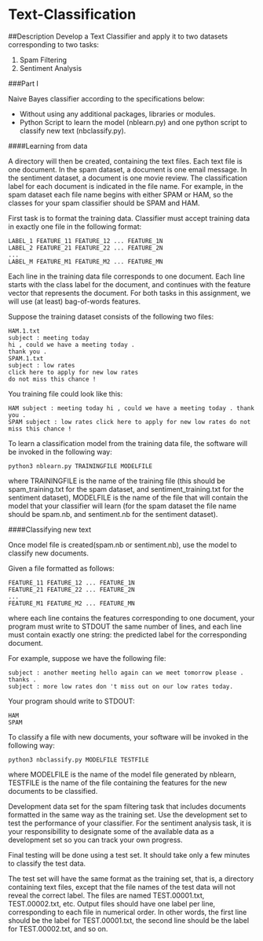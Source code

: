 # Text-Classification

##Description
Develop a Text Classifier and apply it to two datasets corresponding to two tasks: 

1. Spam Filtering
2. Sentiment Analysis

###Part I

Naive Bayes classifier according to the specifications below:

* Without using any additional packages, libraries or modules.
* Python Script to learn the model (nblearn.py) and one python script to classify new text (nbclassify.py). 

####Learning from data 

A directory will then be created, containing the text files. Each text file is one document. In the spam dataset, a document is one email message. In the sentiment dataset, a document is one movie review. The classification label for each document is indicated in the file name. For example, in the spam dataset each file name begins with either SPAM or HAM, so the classes for your spam classifier should be SPAM and HAM.

First task is to format the training data. Classifier must accept training data in exactly one file in the following format:

    LABEL_1 FEATURE_11 FEATURE_12 ... FEATURE_1N 
    LABEL_2 FEATURE_21 FEATURE_22 ... FEATURE_2N 
    ... 
    LABEL_M FEATURE_M1 FEATURE_M2 ... FEATURE_MN 
  
Each line in the training data file corresponds to one document. Each line starts with the class label for the document, and continues with the feature vector that represents the document. For both tasks in this assignment, we will use (at least) bag-of-words features.

Suppose the training dataset consists of the following two files:

    HAM.1.txt
    subject : meeting today
    hi , could we have a meeting today . 
    thank you .
    SPAM.1.txt
    subject : low rates 
    click here to apply for new low rates 
    do not miss this chance !

You training file could look like this:

    HAM subject : meeting today hi , could we have a meeting today . thank you . 
    SPAM subject : low rates click here to apply for new low rates do not miss this chance !

To learn a classification model from the training data file, the software will be invoked in the following way:

    python3 nblearn.py TRAININGFILE MODELFILE

where TRAININGFILE is the name of the training file (this should be spam_training.txt for the spam dataset, and sentiment_training.txt for the sentiment dataset), MODELFILE is the name of the file that will contain the model that your classifier will learn (for the spam dataset the file name should be spam.nb, and sentiment.nb for the sentiment dataset).

####Classifying new text

Once model file is created(spam.nb or sentiment.nb), use the model to classify new documents. 

Given a file formatted as follows:

    FEATURE_11 FEATURE_12 ... FEATURE_1N 
    FEATURE_21 FEATURE_22 ... FEATURE_2N 
    ... 
    FEATURE_M1 FEATURE_M2 ... FEATURE_MN 

where each line contains the features corresponding to one document, your program must write to STDOUT the same number of lines, and each line must contain exactly one string: the predicted label for the corresponding document.

For example, suppose we have the following file:

    subject : another meeting hello again can we meet tomorrow please . thanks . 
    subject : more low rates don 't miss out on our low rates today. 
    
Your program should write to STDOUT:

    HAM
    SPAM
    
To classify a file with new documents, your software will be invoked in the following way:

    python3 nbclassify.py MODELFILE TESTFILE

where MODELFILE is the name of the model file generated by nblearn, TESTFILE is the name of the file containing the features for the new documents to be classified.

Development data set for the spam filtering task that includes documents formatted in the same way as the training set. Use the development set to test the performance of your classifier. For the sentiment analysis task, it is your responsibillity to designate some of the available data as a development set so you can track your own progress.

Final testing will be done using a test set. It should take only a few minutes to classify the test data.

The test set will have the same format as the training set, that is, a directory containing text files, except that the file names of the test data will not reveal the correct label. The files are named TEST.00001.txt, TEST.00002.txt, etc. Output files should have one label per line, corresponding to each file in numerical order. In other words, the first line should be the label for TEST.00001.txt, the second line should be the label for TEST.00002.txt, and so on.



